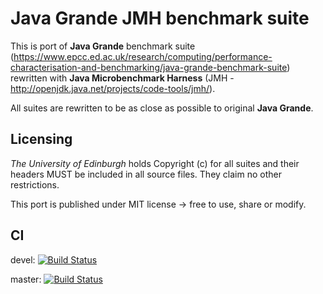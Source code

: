 # Java Grande JMH benchmark suite
This is port of **Java Grande** benchmark suite (https://www.epcc.ed.ac.uk/research/computing/performance-characterisation-and-benchmarking/java-grande-benchmark-suite) rewritten with **Java Microbenchmark Harness** (JMH - http://openjdk.java.net/projects/code-tools/jmh/).

All suites are rewritten to be as close as possible to original **Java Grande**.

## Licensing
*The University of Edinburgh* holds Copyright (c) for all suites and their headers MUST be included in all source files. They claim no other restrictions.

This port is published under MIT license -> free to use, share or modify.

## CI
devel: [![Build Status](https://travis-ci.org/sparkoo/Java-Grande-JMH.svg?branch=devel)](https://travis-ci.org/sparkoo/speakup)

master: [![Build Status](https://travis-ci.org/sparkoo/Java-Grande-JMH.svg?branch=master)](https://travis-ci.org/sparkoo/speakup)